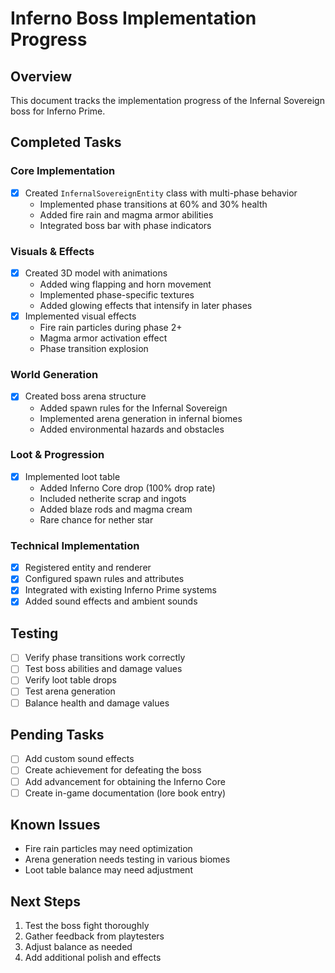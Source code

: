 # Inferno Boss Implementation Progress

## Overview

This document tracks the implementation progress of the Infernal Sovereign boss for Inferno Prime.

## Completed Tasks

### Core Implementation

- [x] Created `InfernalSovereignEntity` class with multi-phase behavior
  - Implemented phase transitions at 60% and 30% health
  - Added fire rain and magma armor abilities
  - Integrated boss bar with phase indicators

### Visuals & Effects

- [x] Created 3D model with animations
  - Added wing flapping and horn movement
  - Implemented phase-specific textures
  - Added glowing effects that intensify in later phases
- [x] Implemented visual effects
  - Fire rain particles during phase 2+
  - Magma armor activation effect
  - Phase transition explosion

### World Generation

- [x] Created boss arena structure
  - Added spawn rules for the Infernal Sovereign
  - Implemented arena generation in infernal biomes
  - Added environmental hazards and obstacles

### Loot & Progression

- [x] Implemented loot table
  - Added Inferno Core drop (100% drop rate)
  - Included netherite scrap and ingots
  - Added blaze rods and magma cream
  - Rare chance for nether star

### Technical Implementation

- [x] Registered entity and renderer
- [x] Configured spawn rules and attributes
- [x] Integrated with existing Inferno Prime systems
- [x] Added sound effects and ambient sounds

## Testing

- [ ] Verify phase transitions work correctly
- [ ] Test boss abilities and damage values
- [ ] Verify loot table drops
- [ ] Test arena generation
- [ ] Balance health and damage values

## Pending Tasks

- [ ] Add custom sound effects
- [ ] Create achievement for defeating the boss
- [ ] Add advancement for obtaining the Inferno Core
- [ ] Create in-game documentation (lore book entry)

## Known Issues

- Fire rain particles may need optimization
- Arena generation needs testing in various biomes
- Loot table balance may need adjustment

## Next Steps

1. Test the boss fight thoroughly
2. Gather feedback from playtesters
3. Adjust balance as needed
4. Add additional polish and effects
